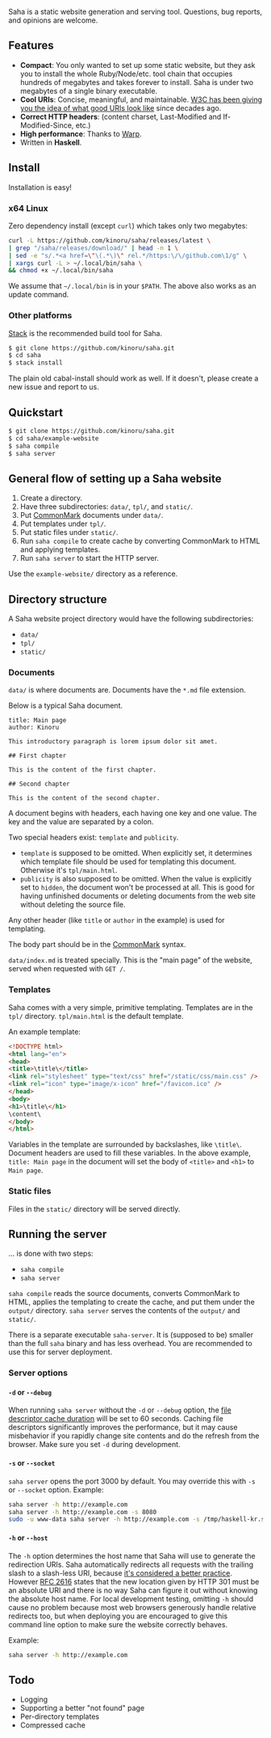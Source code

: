 Saha is a static website generation and serving tool. Questions, bug reports, and opinions are welcome.

## Features

- **Compact**: You only wanted to set up some static website, but they ask you to install the whole Ruby/Node/etc. tool chain that occupies hundreds of megabytes and takes forever to install. Saha is under two megabytes of a single binary executable.
- **Cool URIs**: Concise, meaningful, and maintainable. [W3C has been giving you the idea of what good URIs look like](http://www.w3.org/Provider/Style/URI.html) since decades ago.
- **Correct HTTP headers**: (content charset, Last-Modified and If-Modified-Since, etc.)
- **High performance**: Thanks to [Warp](http://www.aosabook.org/en/posa/warp.html).
- Written in **Haskell**.

## Install

Installation is easy!

### x64 Linux

Zero dependency install (except `curl`) which takes only two megabytes:

```sh
curl -L https://github.com/kinoru/saha/releases/latest \
| grep "/saha/releases/download/" | head -n 1 \
| sed -e "s/.*<a href=\"\(.*\)\" rel.*/https:\/\/github.com\1/g" \
| xargs curl -L > ~/.local/bin/saha \
&& chmod +x ~/.local/bin/saha
```

We assume that `~/.local/bin` is in your `$PATH`. The above also works as an update command.

### Other platforms

[Stack](https://github.com/commercialhaskell/stack) is the recommended build tool for Saha.

```sh
$ git clone https://github.com/kinoru/saha.git
$ cd saha
$ stack install
```

The plain old cabal-install should work as well. If it doesn't, please create a new issue and report to us.

## Quickstart

```sh
$ git clone https://github.com/kinoru/saha.git
$ cd saha/example-website
$ saha compile
$ saha server
```

## General flow of setting up a Saha website

1. Create a directory.
1. Have three subdirectories: `data/`, `tpl/`, and `static/`.
1. Put [CommonMark](http://commonmark.org/) documents under `data/`.
1. Put templates under `tpl/`.
1. Put static files under `static/`.
1. Run `saha compile` to create cache by converting CommonMark to HTML and applying templates.
1. Run `saha server` to start the HTTP server.

Use the `example-website/` directory as a reference.

## Directory structure

A Saha website project directory would have the following subdirectories:

- `data/`
- `tpl/`
- `static/`

### Documents

`data/` is where documents are. Documents have the `*.md` file extension.

Below is a typical Saha document.

    title: Main page
    author: Kinoru

    This introductory paragraph is lorem ipsum dolor sit amet.

    ## First chapter

    This is the content of the first chapter.

    ## Second chapter

    This is the content of the second chapter.

A document begins with headers, each having one key and one value. The key and the value are separated by a colon.

Two special headers exist: `template` and `publicity`.

- `template` is supposed to be omitted. When explicitly set, it determines which template file should be used for templating this document. Otherwise it's `tpl/main.html`.
- `publicity` is also supposed to be omitted. When the value is explicitly set to `hidden`, the document won't be processed at all. This is good for having unfinished documents or deleting documents from the web site without deleting the source file.

Any other header (like `title` or `author` in the example) is used for templating.

The body part should be in the [CommonMark](http://commonmark.org/) syntax.

`data/index.md` is treated specially. This is the "main page" of the website, served when requested with `GET /`.

### Templates

Saha comes with a very simple, primitive templating. Templates are in the `tpl/` directory. `tpl/main.html` is the default template.

An example template:

```html
<!DOCTYPE html>
<html lang="en">
<head>
<title>\title\</title>
<link rel="stylesheet" type="text/css" href="/static/css/main.css" />
<link rel="icon" type="image/x-icon" href="/favicon.ico" />
</head>
<body>
<h1>\title\</h1>
\content\
</body>
</html>
```

Variables in the template are surrounded by backslashes, like `\title\`. Document headers are used to fill these variables. In the above example, `title: Main page` in the document will set the body of `<title>` and `<h1>` to `Main page`.

### Static files

Files in the `static/` directory will be served directly.

## Running the server

&hellip; is done with two steps:

- `saha compile`
- `saha server`

`saha compile` reads the source documents, converts CommonMark to HTML, applies the templating to create the cache, and put them under the `output/` directory. `saha server` serves the contents of the `output/` and `static/`.

There is a separate executable `saha-server`. It is (supposed to be) smaller than the full `saha` binary and has less overhead. You are recommended to use this for server deployment.

### Server options

#### `-d` or `--debug`

When running `saha server` without the `-d` or `--debug` option, the [file descriptor cache duration](http://www.yesodweb.com/blog/2012/09/caching-fd) will be set to 60 seconds. Caching file descriptors significantly improves the performance, but it may cause misbehavior if you rapidly change site contents and do the refresh from the browser. Make sure you set `-d` during development.

#### `-s` or `--socket`

`saha server` opens the port 3000 by default. You may override this with `-s` or `--socket` option. Example:

```sh
saha server -h http://example.com
saha server -h http://example.com -s 8080
sudo -u www-data saha server -h http://example.com -s /tmp/haskell-kr.socket
```

#### `-h` or `--host`

The `-h` option determines the host name that Saha will use to generate the redirection URIs. Saha automatically redirects all requests with the trailing slash to a slash-less URI, because [it's considered a better practice](https://googlewebmastercentral.blogspot.com/2010/04/to-slash-or-not-to-slash.html). However [RFC 2616](https://tools.ietf.org/html/rfc2616#section-10.3.2) states that the new location given by HTTP 301 must be an absolute URI and there is no way Saha can figure it out without knowing the absolute host name. For local development testing, omitting `-h` should cause no problem because most web browsers generously handle relative redirects too, but when deploying you are encouraged to give this command line option to make sure the website correctly behaves.

Example:

```sh
saha server -h http://example.com
```

## Todo

- Logging
- Supporting a better "not found" page
- Per-directory templates
- Compressed cache
